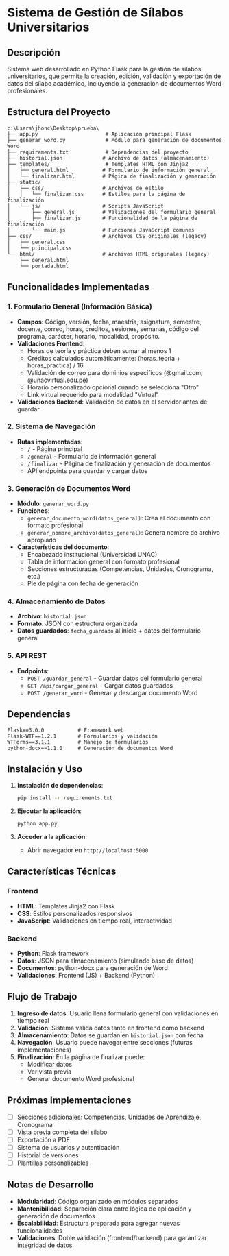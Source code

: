 # Sistema de Gestión de Sílabos Universitarios

## Descripción

Sistema web desarrollado en Python Flask para la gestión de sílabos universitarios, que permite la creación, edición, validación y exportación de datos del sílabo académico, incluyendo la generación de documentos Word profesionales.

## Estructura del Proyecto

```
c:\Users\jhonc\Desktop\prueba\
├── app.py                      # Aplicación principal Flask
├── generar_word.py             # Módulo para generación de documentos Word
├── requirements.txt            # Dependencias del proyecto
├── historial.json             # Archivo de datos (almacenamiento)
├── templates/                  # Templates HTML con Jinja2
│   ├── general.html           # Formulario de información general
│   └── finalizar.html         # Página de finalización y generación
├── static/
│   ├── css/                   # Archivos de estilo
│   │   └── finalizar.css      # Estilos para la página de finalización
│   └── js/                    # Scripts JavaScript
│       ├── general.js         # Validaciones del formulario general
│       ├── finalizar.js       # Funcionalidad de la página de finalización
│       └── main.js            # Funciones JavaScript comunes
├── css/                       # Archivos CSS originales (legacy)
│   ├── general.css
│   └── principal.css
└── html/                      # Archivos HTML originales (legacy)
    ├── general.html
    └── portada.html
```

## Funcionalidades Implementadas

### 1. Formulario General (Información Básica)
- **Campos**: Código, versión, fecha, maestría, asignatura, semestre, docente, correo, horas, créditos, sesiones, semanas, código del programa, carácter, horario, modalidad, propósito.
- **Validaciones Frontend**: 
  - Horas de teoría y práctica deben sumar al menos 1
  - Créditos calculados automáticamente: (horas_teoria + horas_practica) / 16
  - Validación de correo para dominios específicos (@gmail.com, @unacvirtual.edu.pe)
  - Horario personalizado opcional cuando se selecciona "Otro"
  - Link virtual requerido para modalidad "Virtual"
- **Validaciones Backend**: Validación de datos en el servidor antes de guardar

### 2. Sistema de Navegación
- **Rutas implementadas**:
  - `/` - Página principal
  - `/general` - Formulario de información general
  - `/finalizar` - Página de finalización y generación de documentos
  - API endpoints para guardar y cargar datos

### 3. Generación de Documentos Word
- **Módulo**: `generar_word.py`
- **Funciones**:
  - `generar_documento_word(datos_general)`: Crea el documento con formato profesional
  - `generar_nombre_archivo(datos_general)`: Genera nombre de archivo apropiado
- **Características del documento**:
  - Encabezado institucional (Universidad UNAC)
  - Tabla de información general con formato profesional
  - Secciones estructuradas (Competencias, Unidades, Cronograma, etc.)
  - Pie de página con fecha de generación

### 4. Almacenamiento de Datos
- **Archivo**: `historial.json`
- **Formato**: JSON con estructura organizada
- **Datos guardados**: `fecha_guardado` al inicio + datos del formulario general

### 5. API REST
- **Endpoints**:
  - `POST /guardar_general` - Guardar datos del formulario general
  - `GET /api/cargar_general` - Cargar datos guardados
  - `POST /generar_word` - Generar y descargar documento Word

## Dependencias

```
Flask==3.0.0           # Framework web
Flask-WTF==1.2.1       # Formularios y validación
WTForms==3.1.1         # Manejo de formularios
python-docx==1.1.0     # Generación de documentos Word
```

## Instalación y Uso

1. **Instalación de dependencias**:
   ```bash
   pip install -r requirements.txt
   ```

2. **Ejecutar la aplicación**:
   ```bash
   python app.py
   ```

3. **Acceder a la aplicación**:
   - Abrir navegador en `http://localhost:5000`

## Características Técnicas

### Frontend
- **HTML**: Templates Jinja2 con Flask
- **CSS**: Estilos personalizados responsivos
- **JavaScript**: Validaciones en tiempo real, interactividad

### Backend
- **Python**: Flask framework
- **Datos**: JSON para almacenamiento (simulando base de datos)
- **Documentos**: python-docx para generación de Word
- **Validaciones**: Frontend (JS) + Backend (Python)

## Flujo de Trabajo

1. **Ingreso de datos**: Usuario llena formulario general con validaciones en tiempo real
2. **Validación**: Sistema valida datos tanto en frontend como backend
3. **Almacenamiento**: Datos se guardan en `historial.json` con fecha
4. **Navegación**: Usuario puede navegar entre secciones (futuras implementaciones)
5. **Finalización**: En la página de finalizar puede:
   - Modificar datos
   - Ver vista previa
   - Generar documento Word profesional

## Próximas Implementaciones

- [ ] Secciones adicionales: Competencias, Unidades de Aprendizaje, Cronograma
- [ ] Vista previa completa del sílabo
- [ ] Exportación a PDF
- [ ] Sistema de usuarios y autenticación
- [ ] Historial de versiones
- [ ] Plantillas personalizables

## Notas de Desarrollo

- **Modularidad**: Código organizado en módulos separados
- **Mantenibilidad**: Separación clara entre lógica de aplicación y generación de documentos
- **Escalabilidad**: Estructura preparada para agregar nuevas funcionalidades
- **Validaciones**: Doble validación (frontend/backend) para garantizar integridad de datos
